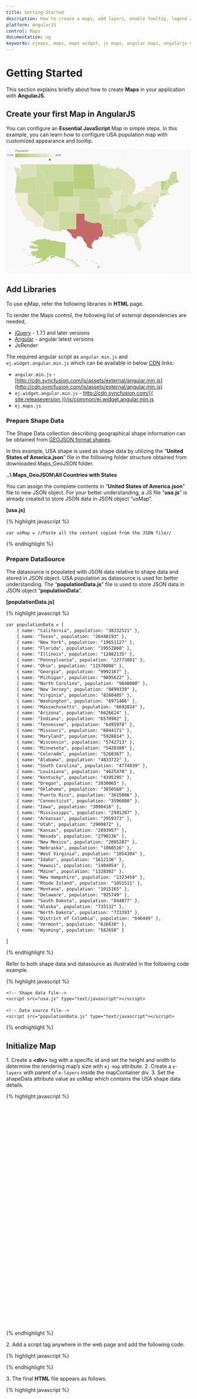 ```yaml
---
title: Getting-Started
description: How to create a maps, add layers, enable tooltip, legend and other functionalities
platform: AngularJS
control: Maps
documentation: ug
keywords: ejmaps, maps, maps widget, js maps, angular maps, angularjs maps, angular 1.0 maps, angular 1 maps
---
```


# Getting Started

This section explains briefly about how to create **Maps** in your application with **AngularJS.**

## Create your first Map in AngularJS

You can configure an **Essential JavaScript** Map in simple steps. In this example, you can learn how to configure USA population map with customized appearance and tooltip.

![](Getting-Started_images/Getting-Started_img1.png)

## Add Libraries

To use ejMap, refer the following libraries in **HTML** page. 

To render the Maps control, the following list of external dependencies are needed, 

* [jQuery](http://jquery.com) - 1.7.1 and later versions
* [Angular](https://angularjs.org/) - angular latest versions
* JsRender

The required angular script as `angular.min.js` and `ej.widget.angular.min.js` which can be available in below [CDN](/js/cdn) links:

* `angular.min.js` - [http://cdn.syncfusion.com/js/assets/external/angular.min.js](http://cdn.syncfusion.com/js/assets/external/angular.min.js)
* `ej.widget.angular.min.js` - [http://cdn.syncfusion.com/{{ site.releaseversion }}/js/common/ej.widget.angular.min.js](http://cdn.syncfusion.com/14.3.0.49/js/common/ej.widget.angular.min.js)
* `ej.maps.js`


### Prepare Shape Data

The Shape Data collection describing geographical shape information can be obtained from [GEOJSON format shapes](http://www.syncfusion.com/uploads/user/uploads/Maps_GeoJSON.zip). 

In this example, USA shape is used as shape data by utilizing the “**United States of America.json**” file in the following folder structure obtained from downloaded Maps_GeoJSON folder.

**..\ Maps_GeoJSON\All Countries with States**

You can assign the complete contents in “**United States of America.json**” file to new JSON object. For your better understanding, a JS file “**usa.js**” is already created to store JSON data in JSON object “usMap”.

**[usa.js]**

{% highlight javascript %}

    var usMap = //Paste all the content copied from the JSON file//

{% endhighlight %}

### Prepare DataSource

The datasource is populated with JSON data relative to shape data and stored in JSON object. USA population as datasource is used for better understanding. The “**populationData.js**” file is used to store JSON data in JSON object “**populationData**”.

**[populationData.js]**

{% highlight javascript %}

    var populationData = [
        { name: "California", population: "38332521" },
        { name: "Texas", population: "26448193" },
        { name: "New York", population: "19651127" },
        { name: "Florida", population: "19552860" },
        { name: "Illinois", population: "12882135" },
        { name: "Pennsylvania", population: "12773801" },
        { name: "Ohio", population: "11570808" },
        { name: "Georgia", population: "9992167" },
        { name: "Michigan", population: "9895622" },
        { name: "North Carolina", population: "9848060" },
        { name: "New Jersey", population: "8899339" },
        { name: "Virginia", population: "8260405" },
        { name: "Washington", population: "6971406" },
        { name: "Massachusetts", population: "6692824" },
        { name: "Arizona", population: "6626624" },
        { name: "Indiana", population: "6570902" },
        { name: "Tennessee", population: "6495978" },
        { name: "Missouri", population: "6044171" },
        { name: "Maryland", population: "5928814" },
        { name: "Wisconsin", population: "5742713" },
        { name: "Minnesota", population: "5420380" },
        { name: "Colorado", population: "5268367" },
        { name: "Alabama", population: "4833722" },
        { name: "South Carolina", population: "4774839" },
        { name: "Louisiana", population: "4625470" },
        { name: "Kentucky", population: "4395295" },
        { name: "Oregon", population: "3930065" },
        { name: "Oklahoma", population: "3850568" },
        { name: "Puerto Rico", population: "3615086" },
        { name: "Connecticut", population: "3596080" },
        { name: "Iowa", population: "3090416" },
        { name: "Mississippi", population: "2991207" },
        { name: "Arkansas", population: "2959373" },
        { name: "Utah", population: "2900872" },
        { name: "Kansas", population: "2893957" },
        { name: "Nevada", population: "2790136" },
        { name: "New Mexico", population: "2085287" },
        { name: "Nebraska", population: "1868516" },
        { name: "West Virginia", population: "1854304" },
        { name: "Idaho", population: "1612136" },
        { name: "Hawaii", population: "1404054" },
        { name: "Maine", population: "1328302" },
        { name: "New Hampshire", population: "1323459" },
        { name: "Rhode Island", population: "1051511" },
        { name: "Montana", population: "1015165" },
        { name: "Delaware", population: "925749" },
        { name: "South Dakota", population: "844877" },
        { name: "Alaska", population: "735132" },
        { name: "North Dakota", population: "723393" },
        { name: "District of Columbia", population: "646449" },
        { name: "Vermont", population: "626630" },
        { name: "Wyoming", population: "582658" }
]

{% endhighlight %}

Refer to both shape data and datasource as illustrated in the following code example.

{% highlight javascript %}

    <!-- Shape data file-->
    <script src="usa.js" type="text/javascript"></script>
    
    <!-- Data source file-->
    <script src="populationData.js" type="text/javascript"></script>

{% endhighlight %}

## Initialize Map

1\. Create a **&lt;div&gt;** tag with a specific id and set the height and width to determine the rendering map’s size with `ej-map` attribute.
2\. Create a `e-layers` with parent of `e-layers` inside the mapContainer div.
3\. Set the shapeData attribute value as usMap which contains the USA shape data details. 

{% highlight javascript %}
   <body>
        <div id="mapContainer" style="width: 900px; height: 600px;" ej-map>
        <e-layers>
            <e-layer e-shapedata=USMap></e-layer>
        </e-layers>        
        </div>
    </body>


{% endhighlight %}

2\. Add a script tag anywhere in the web page and add the following code. 

{% highlight javascript %}
   <script>
   angular.module('MapsApp', ['ejangular'])
   .controller('MapsCtrl', function ($scope) {
               $scope.USMap = usMap;
            });
    </script>

{% endhighlight %}

3\. The final **HTML** file appears as follows.

{% highlight javascript %}

<!DOCTYPE html>
<html xmlns="http://www.w3.org/1999/xhtml" lang="en" ng-app="MapsApp">
<head>
    <title>Essential Studio for AngularJS: Maps</title>
    <!-- Essential Studio for JavaScript  theme reference -->
    <link href="http://cdn.syncfusion.com/{{ site.releaseversion }}/js/web/flat-azure/ej.web.all.min.css" rel="stylesheet" />
    <!-- Essential Studio for JavaScript  script references -->
    <script src="http://cdn.syncfusion.com/js/assets/external/jquery-3.0.0.min.js"></script>
    <script src="http://cdn.syncfusion.com/js/assets/external/jsrender.min.js"></script>
    <script src="http://cdn.syncfusion.com/js/assets/external/angular.min.js"></script>    
    <script src="http://cdn.syncfusion.com/{{ site.releaseversion }}/js/web/ej.web.all.min.js"></script>
    <script src="http://cdn.syncfusion.com/{{ site.releaseversion }}/js/common/ej.widget.angular.min.js" type="text/javascript"></script>
    <!-- Shape data file-->
    <script src="usa.js" type="text/javascript"></script>    
    <!-- Data source file-->
    <script src="populationData.js" type="text/javascript"></script>
    <!-- Add your custom scripts here -->
</head>
<body ng-controller="MapsCtrl">
    <div id="mapContainer" style="width: 900px; height: 600px;" ej-map>
        <e-layers>
            <e-layer e-shapedata=USMap></e-layer>
        </e-layers>
    </div>
        <script>
            angular.module('MapsApp', ['ejangular'])
            .controller('MapsCtrl', function ($scope) {
                    $scope.USMap = usMap;
                });
        </script>
    </body>
</html>

{% endhighlight %}

The above code renders a map, with default properties and shape input provided through data in layers.

![](Getting-Started_images/Getting-Started_img2.png)

## Data Binding in Map

The following properties in shape layers are used for binding data in **Map** control.

* dataSource
* shapeDataPath
* shapePropertyPath

### DataSource

The `dataSource` property accepts collection values as input. For example, the list of objects can be provided as input.

### Shape Data Path

The `shapeDataPath` property used to refer the data ID in dataSource. For example, "populationData" JSON object contains data ids ‘name’ and ‘population’. The `shapeDataPath` and the `shapePropertyPath` properties are related to each other (refer to `shapePropertyPath` for more details).

### Shape Property Path

The `shapePropertyPath` property is similar to the `shapeDataPath` that refers the column name in the `shapeData` property of shape layers to identify the shape. When the values of the `shapeDataPath` property in the `dataSource` property and the value of `shapePropertyPath` in the shapeData property match, then the associated object from the `dataSource` is bound to the corresponding shape.

The **JSON** object “populationData” is used as dataSource in the following code example.

{% highlight html %}

   <div id="mapContainer" style="width: 900px; height: 600px;" ej-map>
        <e-layers>
            <e-layer e-shapedata=USMap e-datasource=datasource e-shapedatapath="name" 
            e-shapepropertypath="name"></e-layer>
        </e-layers>
    </div>
    <script>
        angular.module('MapsApp', ['ejangular'])
        .controller('MapsCtrl', function ($scope) {
                $scope.USMap = usMap;
                $scope.datasource = populationData;
            });
    </script>


{% endhighlight %}

## Customize Map Appearance 

You can customize the shape’s color by using `fill`, `stroke` and `strokeThickness` properties in `shapeSettings`.

{% highlight html %}
    <div id="mapContainer" style="width: 900px; height: 600px;" ej-map>
        <div e-layers>
            <div e-layer e-shapedata=USMap e-datasource=datasource e-shapedatapath='name' 
            e-shapepropertypath='name' e-enableselection="enableSelection" 
            e-enablemousehover="enableMouseHover" 
            e-shapesettings-strokeThickness="strokeThickness" e-shapesettings-fill="Fill" 
            e-shapesettings-stroke="Stroke" e-shapesettings-highlightStroke="highlightStroke" 
            e-shapesettings-highlightcolor="highlightColor" 
            e-shapesettings-highlightBorderWidth="highlightBorderWidth"></div>
        </div>
    </div>
    <script>
        angular.module('MapsApp', ['ejangular'])
        .controller('MapsCtrl', function ($scope) {
                $scope.USMap = usMap;
                $scope.datasource = populationData;
                $scope.enableSelection = false;
                $scope.enableMouseHover = true;
                $scope.strokeThickness = "0.5";
                $scope.Fill = "#9CBF4E";
                $scope.Stroke = "White";
                $scope.highlightStroke= "White";
                $scope.highlightColor= "#BC5353";
                $scope.highlightBorderWidth= "1";
                
            });
    </script>

{% endhighlight %}



![](Getting-Started_images/Getting-Started_img3.png)

### Customize Map Appearance by Range

The Range color mapping is used to differentiate the shape’s fill based on its underlying value and color ranges. The `from` and `to` properties defines the value ranges and the `gradientColors` property defines the equivalent color ranges respective to their value ranges.

N> The `enableGradient` property value is set to true to apply gradient colors for the maps.



{% highlight html %}

<div id="mapContainer" style="width: 900px; height: 600px;" ej-map>
        <div e-layers>
            <div e-layer
                 e-shapesettings-valuePath="name" e-shapesettings-enableGradient="enableGradient" 
                 e-shapesettings-colorValuePath="population">
                <div e-shapesettings-colormappings-rangecolormapping>
                    <e-shaperangecolormap e-from="nfrom1" e-to="nto1" e-gradientcolors="ncolor1">
                    </e-shaperangecolormap>
                    <e-shaperangecolormap e-from="nfrom2" e-to="nto2" e-gradientcolors="ncolor2">
                    </e-shaperangecolormap>
                    <e-shaperangecolormap e-from="nfrom3" e-to="nto3" e-gradientcolors="ncolor3">
                    </e-shaperangecolormap>
                    <e-shaperangecolormap e-from="nfrom4" e-to="nto4" e-gradientcolors="ncolor4">
                    </e-shaperangecolormap>
                </div>
            </div>
        </div>
    </div>
    <script>
        angular.module('MapsApp', ['ejangular'])
        .controller('MapsCtrl', function ($scope) {
                //...
                $scope.enableGradient = true;
                $scope.nfrom1 = "500000";
                $scope.nto1 = "1000000";
                $scope.ncolor1 =["#9CBF4E", "#B8CE7B"];
                $scope.nfrom2 = "1000001";
                $scope.nto2 = "5000000";
                $scope.ncolor2 = ["#B8CE7B", "#CBD89A"];
                $scope.nfrom3 = "5000001";
                $scope.nto3 = "10000000";
                $scope.ncolor3 = ["#CBD89A", "#DEE2B9"];
                $scope.nfrom4 = "10000001";
                $scope.nto4 = "40000000";
                $scope.ncolor4 = ["#DEE2B9", "#F1ECD8"];
            });
    </script>
    

{% endhighlight %}

The following screenshot illustrates a map with gradient color property enabled.

![](Getting-Started_images/Getting-Started_img4.png)

## Enable Tooltip

The tooltip is displayed only when the `showTooltip` is set to “**True**” in the `layers`. By default, it takes the property of the bound object that is referred in the `valuePath` and displays its content on hovering the corresponding shape. The `tooltipTemplate` property is used for customizing the template for tooltip.	

{% highlight html %}
    <div id="mapContainer" style="width: 900px; height: 600px;" ej-map>
        <div e-layers>
            <div e-layer e-showtooltip="true">
            </div>
        <div>
    </div>    


{% endhighlight %}

The following screenshot illustrates a map control displaying a Tooltip.

![](Getting-Started_images/Getting-Started_img5.png)

## Legend

A Legend can be made visible by setting the `showLegend` property in `legendSettings`. 

### Interactive Legend

The legends can be made interactive with an arrow mark indicating the exact range color in the legend, when the mouse hovers on the corresponding shape. You can enable this option by setting the `mode` property in the `legendSettings` value as "**interactive**". The default value of `mode` property is "**default**" to enable the normal legend.

#### Title

Use the `title` property to provide title for interactive legend.

#### Label

You can use `leftLabel` and `rightLabel` property to provide left and right labels for interactive legend.

{% highlight html %}
<div id="mapContainer" style="width: 900px; height: 600px;" ej-map>
        <div e-layers>
            <div e-layer 
                 e-legendsettings-showLegend="showLegend" e-legendsettings-dockOnMap="dockOnMap" 
                 e-legendsettings-height="height" e-legendsettings-width="width"
                 e-legendsettings-mode="mode"
                 e-legendsettings-title="title"
                 e-legendsettings-leftLabel=leftlabel
                 e-legendsettings-rightLabel=rightlabel>
            </div>
        </div>
</div>
    <script>
        angular.module('MapsApp', ['ejangular'])
        .controller('MapsCtrl', function ($scope) {
                //..
                $scope.showLegend=true;
                $scope.dockOnMap=true;
                $scope.height=18;
                $scope.width=190;
                $scope.mode="interactive";
                $scope.title= "Population";
                $scope.leftLabel= "0.5M";
                $scope.rightLabel= "40M";

               
            });

{% endhighlight %}

The following screenshot illustrates a map displaying an interactive legend.

![](Getting-Started_images/Getting-Started_img6.png)